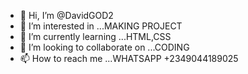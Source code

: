 - 👋 Hi, I’m @DavidGOD2
- 👀 I’m interested in ...MAKING PROJECT
- 🌱 I’m currently learning ...HTML,CSS
- 💞️ I’m looking to collaborate on ...CODING
- 📫 How to reach me ...WHATSAPP +2349044189025

<!---
DavidGOD2/DavidGOD2 is a ✨ special ✨ repository because its `README.md` (this file) appears on your GitHub profile.
You can click the Preview link to take a look at your changes.
--->
